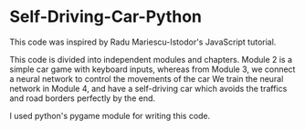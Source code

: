 # Self-Driving-Car-Python

This code was inspired by Radu Mariescu-Istodor's JavaScript tutorial.

This code is divided into independent modules and chapters. 
Module 2 is a simple car game with keyboard inputs, whereas from Module 3, we connect a neural network to control the movements of the car
We train the neural network in Module 4, and have a self-driving car which avoids the traffics and road borders perfectly by the end.

I used python's pygame module for writing this code.
